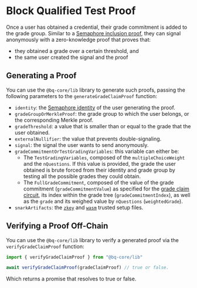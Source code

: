 # Block Qualified Test Proof

Once a user has obtained a credential, their grade commitment is added to the grade group. Similar to a [Semaphore inclusion proof](semaphore-inclusion-proof.md), they can signal anonymously with a zero-knowledge proof that proves that:
- they obtained a grade over a certain threshold, and
- the same user created the signal and the proof

## Generating a Proof

You can use the `@bq-core/lib` library to generate such proofs, passing the following parameters to the `generateGradeClaimProof` function: 
- `identity`: the [Semaphore identity](https://semaphore.appliedzkp.org/docs/guides/identities) of the user generating the proof.
- `gradeGroupOrMerkleProof`: the grade group to which the user belongs, or the corresponding Merkle proof.
- `gradeThreshold`: a value that is smaller than or equal to the grade that the user obtained.
- `externalNullifier`: the value that prevents double-signaling.
- `signal`: the signal the user wants to send anonymously.
- `gradeCommitmentOrTestGradingVariables`: this variable can either be:
    - The `TestGradingVariables`, composed of the `multipleChoiceWeight` and the `nQuestions`. If this value is provided, the grade the user obtained is brute forced from their identity and grade group by testing all the possible grades they could obtain.
    - The `FullGradeCommitment`, composed of the value of the grade commitment (`gradeCommitmentValue`) as specified for the [grade claim circuit](../../technical-reference/circuits.md#the-grade-claim-circuit), its index within the grade tree (`gradeCommitmentIndex`), as well as the `grade` and its weighed value by `nQuestions` (`weightedGrade`).
- `snarkArtifacts`: the [`zkey`](../../../packages/lib/snark-artifacts/gradeClaim.zkey) and [`wasm`](../../../packages/lib/snark-artifacts/gradeClaim.wasm) trusted setup files.

## Verifying a Proof Off-Chain

You can use the `@bq-core/lib` library to verify a generated proof via the `verifyGradeClaimProof` function: 

```js
import { verifyGradeClaimProof } from "@bq-core/lib"

await verifyGradeClaimProof(gradeClaimProof) // true or false.
```

Which returns a promise that resolves to true or false.
